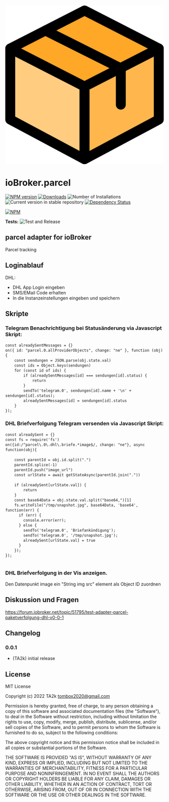 ![Logo](admin/parcel.png)

# ioBroker.parcel

[![NPM version](https://img.shields.io/npm/v/iobroker.parcel.svg)](https://www.npmjs.com/package/iobroker.parcel)
[![Downloads](https://img.shields.io/npm/dm/iobroker.parcel.svg)](https://www.npmjs.com/package/iobroker.parcel)
![Number of Installations](https://iobroker.live/badges/parcel-installed.svg)
![Current version in stable repository](https://iobroker.live/badges/parcel-stable.svg)
[![Dependency Status](https://img.shields.io/david/TA2k/iobroker.parcel.svg)](https://david-dm.org/TA2k/iobroker.parcel)

[![NPM](https://nodei.co/npm/iobroker.parcel.png?downloads=true)](https://nodei.co/npm/iobroker.parcel/)

**Tests:** ![Test and Release](https://github.com/TA2k/ioBroker.parcel/workflows/Test%20and%20Release/badge.svg)

## parcel adapter for ioBroker

Parcel tracking

## Loginablauf

DHL:

* DHL App Login eingeben
* SMS/EMail Code erhalten
* In die Instanzeinstellungen eingeben und speichern


## Skripte

### Telegram Benachrichtigung bei Statusänderung  via Javascript Skript:

```
const alreadySentMessages = {}
on({ id: "parcel.0.allProviderObjects", change: "ne" }, function (obj) {
    const sendungen = JSON.parse(obj.state.val)
    const ids = Object.keys(sendungen)
    for (const id of ids) {
        if (alreadySentMessages[id] === sendungen[id].status) {
            return
        }
        sendTo('telegram.0', sendungen[id].name + '\n' + sendungen[id].status);
        alreadySentMessages[id] = sendungen[id].status
    }
});
```

### DHL Briefverfolgung Telegram versenden via Javascript Skript:

```
const alreadySent = {}
const fs = require('fs')
on({id:/^parcel\.0\.dhl\.briefe.*image$/, change: "ne"}, async function(obj){

    const parentId = obj.id.split(".")
    parentId.splice(-1)
    parentId.push("image_url")
    const urlState = await getStateAsync(parentId.join("."))

    if (alreadySent[urlState.val]) {
        return
    }
    const base64Data = obj.state.val.split("base64,")[1]
    fs.writeFile("/tmp/snapshot.jpg", base64Data, 'base64', function(err) {
      if (err) {
        console.error(err);
      } else {
        sendTo('telegram.0', 'Briefankündigung');
        sendTo('telegram.0', '/tmp/snapshot.jpg');
        alreadySent[urlState.val] = true
      }
    });
});
 

```

### DHL Briefverfolgung in der Vis anzeigen.

Den Datenpunkt image ein "String img src" element als Object ID zuordnen

## Diskussion und Fragen

<https://forum.iobroker.net/topic/51795/test-adapter-parcel-paketverfolgung-dhl-v0-0-1>

## Changelog

### 0.0.1

* (TA2k) initial release

## License

MIT License

Copyright (c) 2022 TA2k <tombox2020@gmail.com>

Permission is hereby granted, free of charge, to any person obtaining a copy
of this software and associated documentation files (the "Software"), to deal
in the Software without restriction, including without limitation the rights
to use, copy, modify, merge, publish, distribute, sublicense, and/or sell
copies of the Software, and to permit persons to whom the Software is
furnished to do so, subject to the following conditions:

The above copyright notice and this permission notice shall be included in all
copies or substantial portions of the Software.

THE SOFTWARE IS PROVIDED "AS IS", WITHOUT WARRANTY OF ANY KIND, EXPRESS OR
IMPLIED, INCLUDING BUT NOT LIMITED TO THE WARRANTIES OF MERCHANTABILITY,
FITNESS FOR A PARTICULAR PURPOSE AND NONINFRINGEMENT. IN NO EVENT SHALL THE
AUTHORS OR COPYRIGHT HOLDERS BE LIABLE FOR ANY CLAIM, DAMAGES OR OTHER
LIABILITY, WHETHER IN AN ACTION OF CONTRACT, TORT OR OTHERWISE, ARISING FROM,
OUT OF OR IN CONNECTION WITH THE SOFTWARE OR THE USE OR OTHER DEALINGS IN THE
SOFTWARE.

